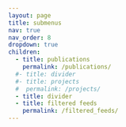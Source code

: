 ```yaml
---
layout: page
title: submenus
nav: true
nav_order: 8
dropdown: true
children:
  - title: publications
    permalink: /publications/
  #- title: divider
  #- title: projects
  #  permalink: /projects/
  - title: divider
  - title: filtered feeds
    permalink: /filtered_feeds/
---
```


